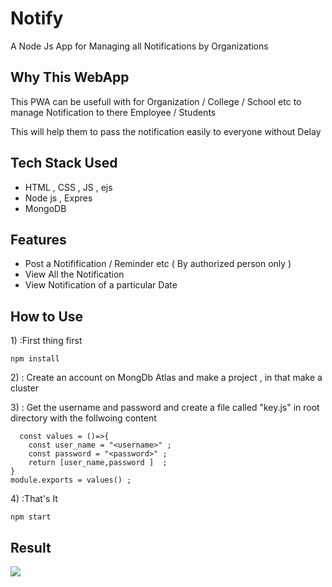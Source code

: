 # Notify
A Node Js App for Managing all Notifications by Organizations


## Why This WebApp
<p> This PWA can be usefull with for Organization / College / School etc to manage Notification to there Employee / Students </p>
<p> This will help them to pass the notification easily to everyone without Delay</p>


## Tech Stack Used
<ul>
  <li> HTML , CSS , JS , ejs</li>
  <li> Node js , Expres </li>
  <li> MongoDB </li>
</ul>


## Features
<ul>
  <li> Post a Notifification / Reminder etc ( By authorized person only ) </li>
  <li> View All the Notification </li>
  <li> View Notification of a particular Date </li>
</ul>
  
  
## How to Use
<p>1) :First thing first 
  
```npm install```
</p>
<p>2) : Create an account on MongDb Atlas and make a project , in that make a cluster </p>
<p>3) : Get the username and password and create a file called "key.js" in root directory with the follwoing content 
  
```
  const values = ()=>{
    const user_name = "<username>" ;
    const password = "<password>" ;
    return [user_name,password ]  ;
}
module.exports = values() ;
````
</p>
<p>4) :That's It 
  
```npm start```
</p>


## Result
<img src = "image.png">

